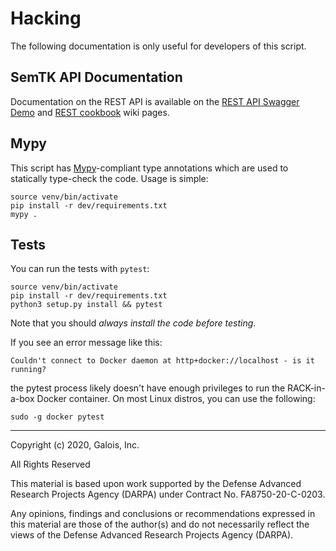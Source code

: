# Hacking

The following documentation is only useful for developers of this script.

## SemTK API Documentation

Documentation on the REST API is available on the
[REST API Swagger Demo](https://github.com/ge-high-assurance/RACK/wiki/REST-API-Swagger-Demo)
and [REST cookbook](https://github.com/ge-semtk/semtk/wiki/REST-cookbook) wiki pages.

## Mypy

This script has [Mypy](http://mypy-lang.org)-compliant type annotations which
are used to statically type-check the code. Usage is simple:

```shell
source venv/bin/activate
pip install -r dev/requirements.txt
mypy .
```

## Tests

You can run the tests with `pytest`:

```shell
source venv/bin/activate
pip install -r dev/requirements.txt
python3 setup.py install && pytest
```

Note that you should _always install the code before testing_.

If you see an error message like this:

```text
Couldn't connect to Docker daemon at http+docker://localhost - is it running?
```

the pytest process likely doesn't have enough privileges to run the RACK-in-a-box Docker container. On most Linux distros, you can use the following:

```shell
sudo -g docker pytest
```

---
Copyright (c) 2020, Galois, Inc.

All Rights Reserved

This material is based upon work supported by the Defense Advanced Research Projects Agency (DARPA) under Contract No. FA8750-20-C-0203.

Any opinions, findings and conclusions or recommendations expressed in this material are those of the author(s) and do not necessarily reflect the views of the Defense Advanced Research Projects Agency (DARPA).
